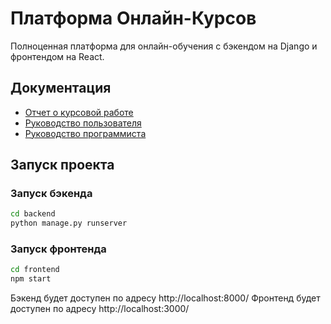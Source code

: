 # Платформа Онлайн-Курсов

Полноценная платформа для онлайн-обучения с бэкендом на Django и фронтендом на React.

## Документация

- [Отчет о курсовой работе](./report/otchet.md)
- [Руководство пользователя](./report/rukovodstvo_polzovatelya.md)
- [Руководство программиста](./report/rukovodstvo_programmista.md)

## Запуск проекта

### Запуск бэкенда

```bash
cd backend
python manage.py runserver
```

### Запуск фронтенда

```bash
cd frontend
npm start
```

Бэкенд будет доступен по адресу http://localhost:8000/
Фронтенд будет доступен по адресу http://localhost:3000/
